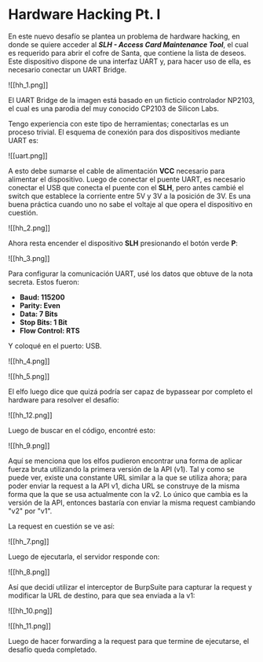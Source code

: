 # Hardware Hacking Pt. I

En este nuevo desafío se plantea un problema de hardware hacking, en donde se quiere acceder al ***SLH - Access Card Maintenance Tool***, el cual es requerido para abrir el cofre de Santa, que contiene la lista de deseos. Este dispositivo dispone de una interfaz UART y, para hacer uso de ella, es necesario conectar un UART Bridge.

![[hh_1.png]]

El UART Bridge de la imagen está basado en un ficticio controlador NP2103, el cual es una parodia del muy conocido CP2103 de Silicon Labs. 

Tengo experiencia con este tipo de herramientas; conectarlas es un proceso trivial. El esquema de conexión para dos dispositivos mediante UART es:

![[uart.png]]

A esto debe sumarse el cable de alimentación **VCC** necesario para alimentar el dispositivo. Luego de conectar el puente UART, es necesario conectar el USB que conecta el puente con el **SLH**, pero antes cambié el switch que establece la corriente entre 5V y 3V a la posición de 3V. Es una buena práctica cuando uno no sabe el voltaje al que opera el dispositivo en cuestión.

![[hh_2.png]]

Ahora resta encender el dispositivo **SLH** presionando el botón verde **P**:

![[hh_3.png]]

Para configurar la comunicación UART, usé los datos que obtuve de la nota secreta. Estos fueron: 

- **Baud: 115200** 
- **Parity: Even**
- **Data: 7 Bits**
- **Stop Bits: 1 Bit**
- **Flow Control: RTS**

Y coloqué en el puerto: USB.

![[hh_4.png]]

![[hh_5.png]]

El elfo luego dice que quizá podría ser capaz de bypassear por completo el hardware para resolver el desafío:

![[hh_12.png]]

Luego de buscar en el código, encontré esto:

![[hh_9.png]]

Aquí se menciona que los elfos pudieron encontrar una forma de aplicar fuerza bruta utilizando la primera versión de la API (v1). Tal y como se puede ver, existe una constante URL similar a la que se utiliza ahora; para poder enviar la request a la API v1, dicha URL se construye de la misma forma que la que se usa actualmente con la v2. Lo único que cambia es la versión de la API, entonces bastaría con enviar la misma request cambiando "v2" por "v1".

La request en cuestión se ve así:

![[hh_7.png]]

Luego de ejecutarla, el servidor responde con:

![[hh_8.png]]

Así que decidí utilizar el interceptor de BurpSuite para capturar la request y modificar la URL de destino, para que sea enviada a la v1:

![[hh_10.png]]

![[hh_11.png]]

Luego de hacer forwarding a la request para que termine de ejecutarse, el desafío queda completado.